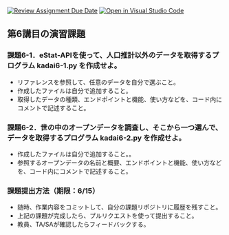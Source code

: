 [![Review Assignment Due Date](https://classroom.github.com/assets/deadline-readme-button-22041afd0340ce965d47ae6ef1cefeee28c7c493a6346c4f15d667ab976d596c.svg)](https://classroom.github.com/a/J1qyflp_)
[![Open in Visual Studio Code](https://classroom.github.com/assets/open-in-vscode-2e0aaae1b6195c2367325f4f02e2d04e9abb55f0b24a779b69b11b9e10269abc.svg)](https://classroom.github.com/online_ide?assignment_repo_id=19632759&assignment_repo_type=AssignmentRepo)
## 第6講目の演習課題
### 課題6-1．eStat-APIを使って、人口推計以外のデータを取得するプログラム kadai6-1.py を作成せよ。
* リファレンスを参照して、任意のデータを自分で選ぶこと。
* 作成したファイルは自分で追加すること。
* 取得したデータの種類、エンドポイントと機能、使い方などを、コード内にコメントで記述すること。

### 課題6-2．世の中のオープンデータを調査し、そこから一つ選んで、データを取得するプログラム kadai6-2.py を作成せよ。
* 作成したファイルは自分で追加すること。。
* 参照するオープンデータの名前と概要、エンドポイントと機能、使い方などを、コード内にコメントで記述すること。

### 課題提出方法（期限：6/15）
* 随時、作業内容をコミットして、自分の課題リポジトリに履歴を残すこと。
* 上記の課題が完成したら、プルリクエストを使って提出すること。
* 教員、TA/SAが確認したらフィードバックする。
